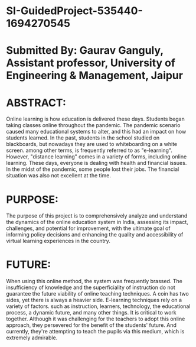 # SI-GuidedProject-535440-1694270545

# Submitted By: Gaurav Ganguly, Assistant professor, University of Engineering & Management, Jaipur


# ABSTRACT:

Online learning is how education is delivered these days. Students began taking classes online throughout the pandemic. The pandemic scenario caused many educational systems to alter, and this had an impact on how students learned. In the past, students in the school studied on blackboards, but nowadays they are used to whiteboarding on a white screen. among other terms, is frequently referred to as "e-learning". However, "distance learning" comes in a variety of forms, including online learning. These days, everyone is dealing with health and financial issues. In the midst of the pandemic, some people lost their jobs. The financial situation was also not excellent at the time.

# PURPOSE:

The purpose of this project is to comprehensively analyze and understand the dynamics of the online education system in India, assessing its impact, challenges, and potential for improvement, with the ultimate goal of informing policy decisions and enhancing the quality and accessibility of virtual learning experiences in the country.

# FUTURE:

When using this online method, the system was frequently brassed. The insufficiency of knowledge and the superficiality of instruction do not guarantee the future viability of online teaching techniques. A coin has two sides, yet there is always a heavier side. E-learning techniques rely on a variety of factors. such as instruction, learners, technology, the educational process, a dynamic future, and many other things. It is critical to work together. Although it was challenging for the teachers to adopt this online approach, they persevered for the benefit of the students' future. And currently, they're attempting to teach the pupils via this medium, which is extremely admirable.


